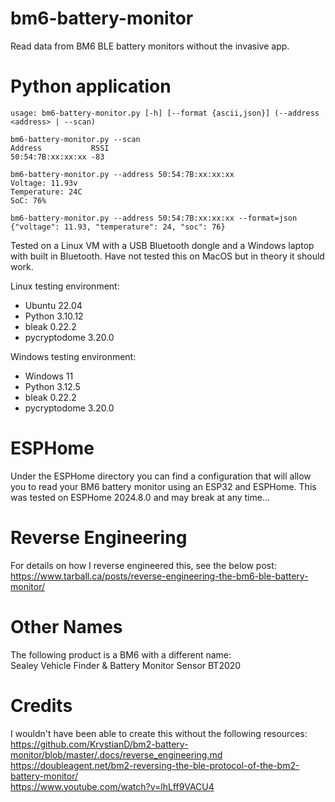 # bm6-battery-monitor
Read data from BM6 BLE battery monitors without the invasive app.

# Python application
```
usage: bm6-battery-monitor.py [-h] [--format {ascii,json}] (--address <address> | --scan)

bm6-battery-monitor.py --scan
Address           RSSI
50:54:7B:xx:xx:xx -83

bm6-battery-monitor.py --address 50:54:7B:xx:xx:xx
Voltage: 11.93v
Temperature: 24C
SoC: 76%

bm6-battery-monitor.py --address 50:54:7B:xx:xx:xx --format=json
{"voltage": 11.93, "temperature": 24, "soc": 76}
```
Tested on a Linux VM with a USB Bluetooth dongle and a Windows laptop with built in Bluetooth. Have not tested this on MacOS but in theory it should work. 

Linux testing environment:
- Ubuntu 22.04
- Python 3.10.12
- bleak 0.22.2
- pycryptodome 3.20.0

Windows testing environment:
- Windows 11
- Python 3.12.5
- bleak 0.22.2
- pycryptodome 3.20.0

# ESPHome
Under the ESPHome directory you can find a configuration that will allow you to read your BM6 battery monitor using an ESP32 and ESPHome. This was tested on ESPHome 2024.8.0 and may break at any time...

# Reverse Engineering
For details on how I reverse engineered this, see the below post:  
https://www.tarball.ca/posts/reverse-engineering-the-bm6-ble-battery-monitor/

# Other Names
The following product is a BM6 with a different name:  
Sealey Vehicle Finder & Battery Monitor Sensor BT2020 

# Credits
I wouldn't have been able to create this without the following resources:  
https://github.com/KrystianD/bm2-battery-monitor/blob/master/.docs/reverse_engineering.md  
https://doubleagent.net/bm2-reversing-the-ble-protocol-of-the-bm2-battery-monitor/  
https://www.youtube.com/watch?v=lhLff9VACU4  

